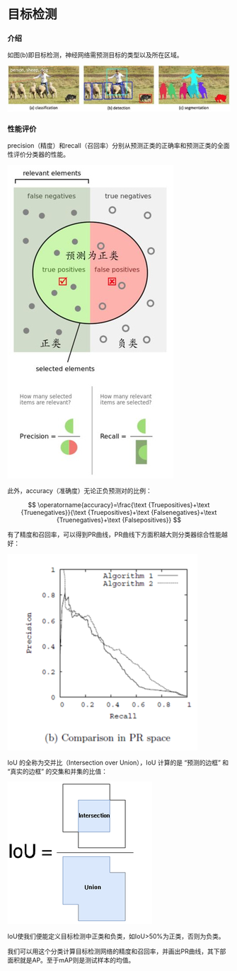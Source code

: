 # 目标检测

### 介绍

如图\(b\)即目标检测，神经网络需预测目标的类型以及所在区域。

![](../../.gitbook/assets/image%20%2823%29.png)

### 性能评价

precision（精度）和recall（召回率）分别从预测正类的正确率和预测正类的全面性评价分类器的性能。

![](../../.gitbook/assets/image%20%2830%29.png)

此外，accuracy（准确度）无论正负预测对的比例：

$$
\operatorname{accuracy}=\frac{\text {Truepositives}+\text {Truenegatives}}{\text {Truepositives}+\text {Falsenegatives}+\text {Truenegatives}+\text {Falsepositives}}
$$

有了精度和召回率，可以得到PR曲线，PR曲线下方面积越大则分类器综合性能越好：

![](../../.gitbook/assets/image%20%283%29.png)

IoU 的全称为交并比（Intersection over Union），IoU 计算的是 “预测的边框” 和 “真实的边框” 的交集和并集的比值：

![](../../.gitbook/assets/image%20%2832%29.png)

IoU使我们便能定义目标检测中正类和负类，如IoU&gt;50%为正类，否则为负类。

我们可以用这个分类计算目标检测网络的精度和召回率，并画出PR曲线，其下部面积就是AP。至于mAP则是测试样本的均值。

